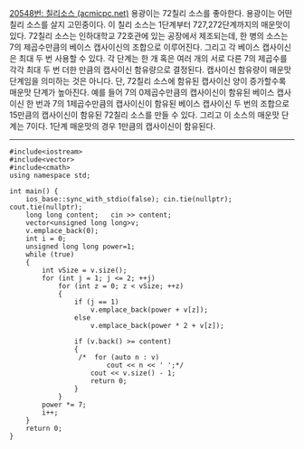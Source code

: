 [20548번: 칠리소스 (acmicpc.net)](https://www.acmicpc.net/problem/20548)
용광이는 72칠리 소스를 좋아한다. 용광이는 어떤 칠리 소스를 살지 고민중이다. 이 칠리 소스는 1단계부터 727,272단계까지의 매운맛이 있다. 72칠리 소스는 인하대학교 72호관에 있는 공장에서 제조되는데, 한 병의 소스는 7의 제곱수만큼의 베이스 캡사이신의 조합으로 이루어진다. 그리고 각 베이스 캡사이신은 최대 두 번 사용할 수 있다. 각 단계는 한 개 혹은 여러 개의 서로 다른 7의 제곱수를 각각 최대 두 번 더한 만큼의 캡사이신 함유량으로 결정된다. 캡사이신 함유량이 매운맛 단계임을 의미하는 것은 아니다. 단, 72칠리 소스에 함유된 캡사이신 양이 증가할수록 매운맛 단계가 높아진다. 예를 들어 7의 0제곱수만큼의 캡사이신이 함유된 베이스 캡사이신 한 번과 7의 1제곱수만큼의 캡사이신이 함유된 베이스 캡사이신 두 번의 조합으로 15만큼의 캡사이신이 함유된 72칠리 소스를 만들 수 있다. 그리고 이 소스의 매운맛 단계는 7이다. 1단계 매운맛의 경우 1만큼의 캡사이신이 함유된다.

--------------------------------
```
#include<iostream>
#include<vector>
#include<cmath>
using namespace std;

int main() {
    ios_base::sync_with_stdio(false); cin.tie(nullptr); cout.tie(nullptr);
    long long content;   cin >> content;
    vector<unsigned long long>v;
    v.emplace_back(0);
    int i = 0;
    unsigned long long power=1;
    while (true)
    {
        int vSize = v.size();
        for (int j = 1; j <= 2; ++j)
            for (int z = 0; z < vSize; ++z)
            {
                if (j == 1)
                    v.emplace_back(power + v[z]);
                else
                    v.emplace_back(power * 2 + v[z]);

                if (v.back() >= content)
                {
                 /*  for (auto n : v)
                        cout << n << ' ';*/
                    cout << v.size() - 1;
                    return 0;
                }
            }
        power *= 7;
        i++;
    }
    return 0;
}

```